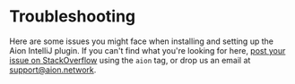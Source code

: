 # Troubleshooting

Here are some issues you might face when installing and setting up the Aion IntelliJ plugin. If you can't find what you're looking for here, [post your issue on StackOverflow](https://stackoverflow.com/search?q=aion) using the `aion` tag, or drop us an email at [support@aion.network](mailto:support@aion.network).